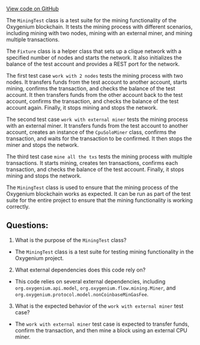 [View code on GitHub](https://github.com/oxygenium/oxygenium/app/src/it/scala/org/oxygenium/app/MiningTest.scala)

The `MiningTest` class is a test suite for the mining functionality of the Oxygenium blockchain. It tests the mining process with different scenarios, including mining with two nodes, mining with an external miner, and mining multiple transactions.

The `Fixture` class is a helper class that sets up a clique network with a specified number of nodes and starts the network. It also initializes the balance of the test account and provides a REST port for the network.

The first test case `work with 2 nodes` tests the mining process with two nodes. It transfers funds from the test account to another account, starts mining, confirms the transaction, and checks the balance of the test account. It then transfers funds from the other account back to the test account, confirms the transaction, and checks the balance of the test account again. Finally, it stops mining and stops the network.

The second test case `work with external miner` tests the mining process with an external miner. It transfers funds from the test account to another account, creates an instance of the `CpuSoloMiner` class, confirms the transaction, and waits for the transaction to be confirmed. It then stops the miner and stops the network.

The third test case `mine all the txs` tests the mining process with multiple transactions. It starts mining, creates ten transactions, confirms each transaction, and checks the balance of the test account. Finally, it stops mining and stops the network.

The `MiningTest` class is used to ensure that the mining process of the Oxygenium blockchain works as expected. It can be run as part of the test suite for the entire project to ensure that the mining functionality is working correctly.
## Questions: 
 1. What is the purpose of the `MiningTest` class?
- The `MiningTest` class is a test suite for testing mining functionality in the Oxygenium project.

2. What external dependencies does this code rely on?
- This code relies on several external dependencies, including `org.oxygenium.api.model`, `org.oxygenium.flow.mining.Miner`, and `org.oxygenium.protocol.model.nonCoinbaseMinGasFee`.

3. What is the expected behavior of the `work with external miner` test case?
- The `work with external miner` test case is expected to transfer funds, confirm the transaction, and then mine a block using an external CPU miner.